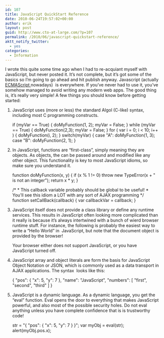 ```yaml
---
id: 107
title: JavaScript QuickStart Reference
date: 2010-06-24T19:57:02+00:00
author: erik
layout: post
guid: http://www.cto-at-large.com/?p=107
permalink: /2010/06/javascript-quickstart-reference/
aktt_notify_twitter:
  - yes
categories:
  - Information
---
```

I wrote this quite some time ago when I had to re-acquiant myself with JavaScript, but never posted it. It&#8217;s not complete, but it&#8217;s got some of the basics so I&#8217;m going to go ahead and hit publish anyway. Javascript (actually <a title="http://en.wikipedia.org/wiki/ECMAScript" href="http://en.wikipedia.org/wiki/ECMAScript" target="_blank">ECMAScript </a>nowadays)  is everywhere. If you&#8217;ve never had to use it, you&#8217;ve somehow managed to avoid writing any modern web apps. The good thing is, it&#8217;s really very simple! A few things you should know before getting started:

  1. JavaScript uses (more or less) the standard Algol (C-like) syntax, including most C programming constructs. 
        
        if (myVar == True) { doMyFunction(1, 2); myVar = False; }
        while (myVar == True) { doMyFunction(2,3); myVar = False; }
        for ( var i = 0; i < 10; i++ ) { doMyFunction(i, 2); }
        switch(myVar) {
            case "A": doMyFunction(1, 3);
            case "B": doMyFunction(2, 1);
        }

  2. In JavaScript, functions are &#8220;first-class&#8221;, simply meaning they are objects. As objects, the can be passed around and modified like any other object. This functionality is key to most JavaScript idioms, so make sure you understand it. 
        
        function doMyFunction(x, y) {
            if (x % 1 != 0)
                throw new TypeError(x + " is not an integer");
          return x * y;
        }
        
        /*
         * This callback variable probably should be global to be useful!
         * You'll see this idiom a LOT with any sort of AJAX programming
         */
        function setCallBack(callback) {
            var callbackVar = callback;
        }
        

  3. JavaScript itself does not provide a class library or define any runtime services. This results in JavaScript often looking more complicated than it really is because it&#8217;s always intertwined with a bunch of wierd browser runtime stuff. For instance, the following is probably the easiest way to write a &#8220;Hello World&#8221; in  JavaScript, but note that the document object is provided by the browser! 
        
        <!DOCTYPE HTML PUBLIC "-//W3C//DTD HTML 4.01//EN"
        "http://www.w3.org/TR/html4/strict.dtd"></code>
        <html>
          <head><title>simple page</title></head>
          <body>
            <script type="text/javascript">
              document.write('Hello World!');
            </script>
            <noscript>
              <p>Your browser either does not support JavaScript, or you have JavaScript turned off.</p>
            </noscript>
          </body>
        </html>
        

  4. JavaScript array and object literals are form the basis for JavaScript Object Notation or JSON, which is commonly used as a data transport in AJAX applications. The syntax  looks like this: 
        
        {
            "pos": {
                "x": 5,
                "y": 7
             },
            "name": "JavaScript",
            "numbers": [ "first", "second", "third" ]
        }
        

  5. JavaScript is a dynamic language. As a dynamic language, you get the &#8220;eval&#8221; function. Eval opens the door to everything that makes JavaScript powerful, and also most of the possible security holes. Do not eval anything unless you have complete confidence that is is trustworthy code! 
        
        str = "{ "pos": { "x": 5, "y": 7 } }";
        var myObj = eval(str);
        alert(myObj.pos.x);